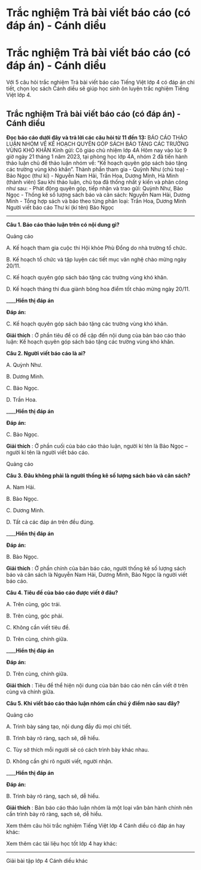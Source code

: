 # Trắc nghiệm Trả bài viết báo cáo (có đáp án) - Cánh diều

# Trắc nghiệm Trả bài viết báo cáo (có đáp án) - Cánh diều

Với 5 câu hỏi trắc nghiệm Trả bài viết báo cáo Tiếng Việt lớp 4 có đáp án chi tiết, chọn lọc sách Cánh diều sẽ giúp học sinh ôn luyện trắc nghiệm Tiếng Việt lớp 4.

## Trắc nghiệm Trả bài viết báo cáo (có đáp án) - Cánh diều

**Đọc báo cáo dưới đây và trả lời các câu hỏi từ 11 đến 13:** BÁO CÁO THẢO LUẬN NHÓM VỀ KẾ HOẠCH QUYÊN GÓP SÁCH BÁO TẶNG CÁC TRƯỜNG VÙNG KHÓ KHĂN Kính gửi: Cô giáo chủ nhiệm lớp 4A Hôm nay vào lúc 9 giờ ngày 21 tháng 1 năm 2023, tại phòng học lớp 4A, nhóm 2 đã tiến hành thảo luận chủ đề thảo luận nhóm về: “Kế hoạch quyên góp sách báo tặng các trường vùng khó khăn”. Thành phần tham gia \- Quỳnh Như (chủ toạ) \- Bảo Ngọc (thư kí) \- Nguyễn Nam Hải, Trần Hoa, Dương Minh, Hà Minh (thành viên) Sau khi thảo luận, chủ tọa đã thống nhất ý kiến và phân công như sau: \- Phát động quyên góp, tiếp nhận và trao gửi: Quỳnh Như, Bảo Ngọc \- Thống kê số lượng sách báo và cân sách: Nguyễn Nam Hải, Dương Minh \- Tổng hợp sách và báo theo từng phân loại: Trần Hoa, Dương Minh Người viết báo cáo Thư kí  (kí tên)  Bảo Ngọc   
  
---  
  
**Câu 1. Báo cáo thảo luận trên có nội dung gì?**

Quảng cáo

A. Kế hoạch tham gia cuộc thi Hội khỏe Phù Đổng do nhà trường tổ chức.

B. Kế hoạch tổ chức và tập luyện các tiết mục văn nghệ chào mừng ngày 20/11.

C. Kế hoạch quyên góp sách báo tặng các trường vùng khó khăn.

D. Kế hoạch tháng thi đua giành bông hoa điểm tốt chào mừng ngày 20/11.

____**Hiển thị đáp án**

**Đáp án:**

C. Kế hoạch quyên góp sách báo tặng các trường vùng khó khăn.

**Giải thích** : Ở phần tiêu đề có đề cập đến nội dung của bản báo cáo thảo luận: Kế hoạch quyên góp sách báo tặng các trường vùng khó khăn.

**Câu 2. Người viết báo cáo là ai?**

A. Quỳnh Như.

B. Dương Minh.

C. Bảo Ngọc.

D. Trần Hoa.

____**Hiển thị đáp án**

**Đáp án:**

C. Bảo Ngọc.

**Giải thích** : Ở phần cuối của báo cáo thảo luận, người kí tên là Bảo Ngọc – người kí tên là người viết báo cáo.

Quảng cáo

**Câu 3. Đâu không phải là người thống kê số lượng sách báo và cân sách?**

A. Nam Hải.

B. Bảo Ngọc.

C. Dương Minh.

D. Tất cả các đáp án trên đều đúng.

____**Hiển thị đáp án**

**Đáp án:**

B. Bảo Ngọc.

**Giải thích** : Ở phần chính của bản báo cáo, người thống kê số lượng sách báo và cân sách là Nguyễn Nam Hải, Dương Minh, Bảo Ngọc là người viết báo cáo.

**Câu 4. Tiêu đề của báo cáo được viết ở đâu?**

A. Trên cùng, góc trái.

B. Trên cùng, góc phải.

C. Không cần viết tiêu đề.

D. Trên cùng, chính giữa.

____**Hiển thị đáp án**

**Đáp án:**

D. Trên cùng, chính giữa.

**Giải thích** : Tiêu đề thể hiện nội dung của bản báo cáo nên cần viết ở trên cùng và chính giữa.

**Câu 5. Khi viết báo cáo thảo luận nhóm cần chú ý điểm nào sau đây?**

Quảng cáo

A. Trình bày sáng tạo, nội dung đầy đủ mọi chi tiết.

B. Trình bày rõ ràng, sạch sẽ, dễ hiểu.

C. Tùy sở thích mỗi người sẽ có cách trình bày khác nhau.

D. Không cần ghi rõ người viết, người nhận.

____**Hiển thị đáp án**

**Đáp án:**

B. Trình bày rõ ràng, sạch sẽ, dễ hiểu.

**Giải thích** : Bản báo cáo thảo luận nhóm là một loại văn bản hành chính nên cần trình bày rõ ràng, sạch sẽ, dễ hiểu.

Xem thêm câu hỏi trắc nghiệm Tiếng Việt lớp 4 Cánh diều có đáp án hay khác:

Xem thêm các tài liệu học tốt lớp 4 hay khác:

* * *

Giải bài tập lớp 4 Cánh diều khác
